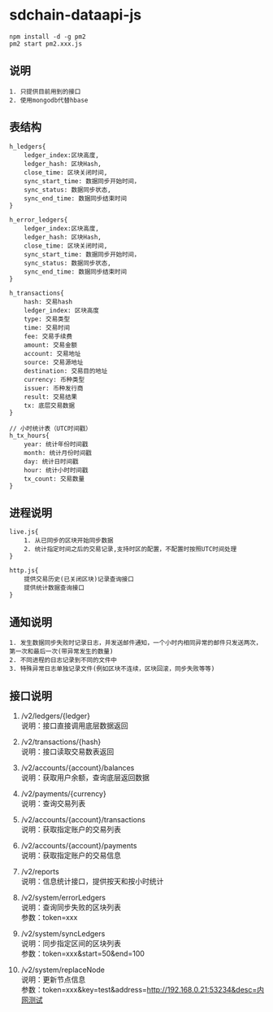 # sdchain-dataapi-js
```
npm install -d -g pm2
pm2 start pm2.xxx.js
```

## 说明
```
1. 只提供目前用到的接口
2. 使用mongodb代替hbase
```


## 表结构
```
h_ledgers{
	ledger_index:区块高度,
	ledger_hash: 区块Hash,
	close_time: 区块关闭时间,
	sync_start_time: 数据同步开始时间，
	sync_status: 数据同步状态,	
	sync_end_time: 数据同步结束时间
}

h_error_ledgers{
	ledger_index:区块高度,
	ledger_hash: 区块Hash,
	close_time: 区块关闭时间,
	sync_start_time: 数据同步开始时间，
	sync_status: 数据同步状态,	
	sync_end_time: 数据同步结束时间
}

h_transactions{
    hash: 交易hash
    ledger_index: 区块高度
    type: 交易类型
    time: 交易时间
    fee: 交易手续费
    amount: 交易金额
    account: 交易地址
    source: 交易源地址
    destination: 交易目的地址
    currency: 币种类型
    issuer: 币种发行商
    result: 交易结果
    tx: 底层交易数据
}

// 小时统计表（UTC时间戳）
h_tx_hours{
    year: 统计年份时间戳
    month: 统计月份时间戳
    day: 统计日时间戳
    hour: 统计小时时间戳
    tx_count: 交易数量
}

```

## 进程说明
```
live.js{
	1. 从已同步的区块开始同步数据
	2. 统计指定时间之后的交易记录,支持时区的配置，不配置时按照UTC时间处理
}

http.js{
	提供交易历史(已关闭区块)记录查询接口
	提供统计数据查询接口
}
```

## 通知说明
```
1. 发生数据同步失败时记录日志，并发送邮件通知，一个小时内相同异常的邮件只发送两次，第一次和最后一次(带异常发生的数量)
2. 不同进程的日志记录到不同的文件中
3. 特殊异常日志单独记录文件(例如区块不连续，区块回滚，同步失败等等)
```

## 接口说明
1. /v2/ledgers/{ledger}  
    说明：接口直接调用底层数据返回  

2. /v2/transactions/{hash}  
    说明：接口读取交易数表返回  
    
3. /v2/accounts/{account}/balances  
    说明：获取用户余额，查询底层返回数据  
    
4. /v2/payments/{currency}  
    说明：查询交易列表  
    
5. /v2/accounts/{account}/transactions  
    说明：获取指定账户的交易列表  
    
6. /v2/accounts/{account}/payments  
    说明：获取指定账户的交易信息  
    
7. /v2/reports  
    说明：信息统计接口，提供按天和按小时统计  
    
8. /v2/system/errorLedgers  
    说明：查询同步失败的区块列表  
    参数：token=xxx
       
9. /v2/system/syncLedgers  
    说明：同步指定区间的区块列表  
    参数：token=xxx&start=50&end=100
    
10. /v2/system/replaceNode  
    说明：更新节点信息  
    参数：token=xxx&key=test&address=http://192.168.0.21:53234&desc=内网测试  
    
        